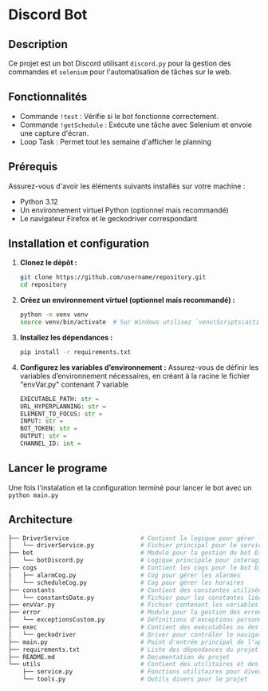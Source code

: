 # Discord Bot

## Description

Ce projet est un bot Discord utilisant `discord.py` pour la gestion des commandes et `selenium` pour l'automatisation de tâches sur le web.

## Fonctionnalités

- Commande `!test` : Vérifie si le bot fonctionne correctement.
- Commande `!getSchedule` : Exécute une tâche avec Selenium et envoie une capture d'écran.
- Loop Task : Permet tout les semaine d'afficher le planning

## Prérequis

Assurez-vous d'avoir les éléments suivants installés sur votre machine :
- Python 3.12
- Un environnement virtuel Python (optionnel mais recommandé)
- Le navigateur Firefox et le geckodriver correspondant

## Installation et configuration

1. **Clonez le dépôt :**

   ```bash
   git clone https://github.com/username/repository.git
   cd repository
   ```


2. **Créez un environnement virtuel (optionnel mais recommandé) :**
   ```bash
   python -m venv venv
   source venv/bin/activate  # Sur Windows utilisez `venv\Scripts\activate`
   ```

3. **Installez les dépendances :**
   ```bash
   pip install -r requirements.txt
   ```
    
4. **Configurez les variables d’environnement :**
Assurez-vous de définir les variables d’environnement nécessaires, en créant à la racine le fichier "envVar.py" contenant 7 variable
   ```python
   EXECUTABLE_PATH: str = 
   URL_HYPERPLANNING: str = 
   ELEMENT_TO_FOCUS: str =
   INPUT: str = 
   BOT_TOKEN: str = 
   OUTPUT: str = 
   CHANNEL_ID: int = 
   ```

## Lancer le programe

Une fois l'instalation et la configuration terminé pour lancer le bot avec un `python main.py`

## Architecture 
```bash
├── DriverService                    # Contient la logique pour gérer le service du driver
│   └── driverService.py             # Fichier principal pour le service de driver
├── bot                              # Module pour la gestion du bot Discord
│   └── botDiscord.py                # Logique principale pour interagir avec Discord
├── cogs                             # Contient les cogs pour le bot Discord
│   ├── alarmCog.py                  # Cog pour gérer les alarmes
│   └── scheduleCog.py               # Cog pour gérer les horaires
├── constants                        # Contient des constantes utilisées dans le projet
│   └── constantsDate.py             # Fichier pour les constantes liées aux dates
├── envVar.py                        # Fichier contenant les variables d'environnement
├── error                            # Module pour la gestion des erreurs personnalisées
│   └── exceptionsCustom.py          # Définitions d'exceptions personnalisées
├── exec                             # Contient des exécutables ou des binaires nécessaires
│   └── geckodriver                  # Driver pour contrôler le navigateur via Selenium
├── main.py                          # Point d'entrée principal de l'application
├── requirements.txt                 # Liste des dépendances du projet
├── README.md                        # Documentation du projet
└── utils                            # Contient des utilitaires et des fonctions d'aide
    ├── service.py                   # Fonctions utilitaires pour divers services
    └── tools.py                     # Outils divers pour le projet
```
